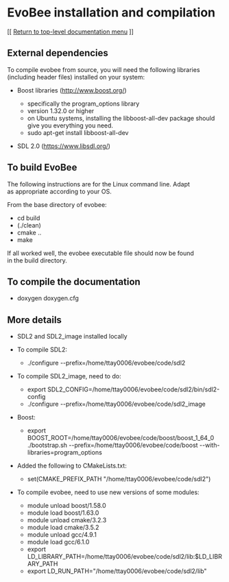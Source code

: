 # EvoBee installation and compilation

[[ [Return to top-level documentation menu](../../README.md) ]]


## External dependencies  
 
To compile evobee from source, you will need the following libraries  (including header files) installed on your system:  
  
- Boost libraries (http://www.boost.org/)  
	* specifically the program_options library  
	* version 1.32.0 or higher  
	* on Ubuntu systems, installing the libboost-all-dev package should give you everything you need. 
	* sudo apt-get install libboost-all-dev

  
- SDL 2.0 (https://www.libsdl.org/)  
  
  
## To build EvoBee  
  
The following instructions are for the Linux command line. Adapt  
as appropriate according to your OS.  
  
From the base directory of evobee:  
  
* cd build  
* (./clean)
* cmake ..  
* make  
  
If all worked well, the evobee executable file should now be found  
in the build directory.

## To compile the documentation

 - doxygen doxygen.cfg

## More details

-   SDL2 and SDL2_image installed locally
    
-   To compile SDL2:
    -   ./configure --prefix=/home/ttay0006/evobee/code/sdl2    

-   To compile SDL2_image, need to do:
	- export SDL2_CONFIG=/home/ttay0006/evobee/code/sdl2/bin/sdl2-config
	-   ./configure --prefix=/home/ttay0006/evobee/code/sdl2_image
    

-   Boost:
	- export BOOST_ROOT=/home/ttay0006/evobee/code/boost/boost_1_64_0
    ./bootstrap.sh --prefix=/home/ttay0006/evobee/code/boost --with-libraries=program_options   

-   Added the following to CMakeLists.txt:
	- set(CMAKE_PREFIX_PATH "/home/ttay0006/evobee/code/sdl2")

-   To compile evobee, need to use new versions of some modules:
	- module unload boost/1.58.0
	- module load boost/1.63.0
	- module unload cmake/3.2.3
	- module load cmake/3.5.2
	- module unload gcc/4.9.1
	- module load gcc/6.1.0
	- export LD_LIBRARY_PATH=/home/ttay0006/evobee/code/sdl2/lib:$LD_LIBRARY_PATH
	- export LD_RUN_PATH="/home/ttay0006/evobee/code/sdl2/lib"
<!--stackedit_data:
eyJoaXN0b3J5IjpbNjk2NDE2ODQ2LC0xNjMyNDc2MzE2LC0xMj
kzNTM1NCwtNjE3NTAzNzE2XX0=
-->